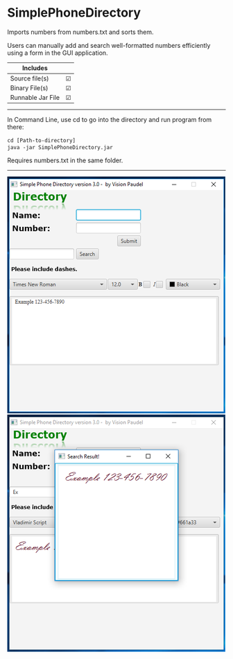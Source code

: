 # SimplePhoneDirectory

Imports numbers from numbers.txt and sorts them.

Users can manually add and search well-formatted numbers efficiently using a form in the GUI application.


| Includes           |        |
| ------------------ | ------:|
| Source file(s)     |&#9745; |
| Binary File(s)     |&#9745; |
| Runnable Jar File  |&#9745; |

---
In Command Line, use cd to go into the directory and run program from there:
```command line
cd [Path-to-directory]
java -jar SimplePhoneDirectory.jar
```
Requires numbers.txt in the same folder.

---
<img src="https://github.com/Vision-Paudel/SimplePhoneDirectory/blob/master/GUI%20A1.png" alt="Image could not be displayed">
<img src="https://github.com/Vision-Paudel/SimplePhoneDirectory/blob/master/GUI%20A2.png" alt="Image could not be displayed">
